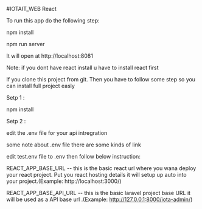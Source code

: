 #IOTAIT_WEB React

To run this app do the following step:

npm install

npm run server

It will open at http://localhost:8081

Note: if you dont have react install u have to install react first

If you clone this project from git. Then you have to follow some step so you can install full project easly

Setp 1 :

npm install

Setp 2 :

edit the .env file for your api intregration

some note about .env file there are some kinds of link

edit test.env file to .env then follow below instruction:

REACT_APP_BASE_URL -- this is the basic react url where you wana deploy your react project. Put you react hosting details it will setup up auto into your project.(Example: http://localhost:3000/)

REACT_APP_BASE_API_URL -- this is the basic laravel project base URL it will be used as a API base url .(Example: http://127.0.0.1:8000/iota-admin/)

